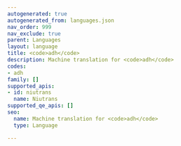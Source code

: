 ```yaml
---
autogenerated: true
autogenerated_from: languages.json
nav_order: 999
nav_exclude: true
parent: Languages
layout: language
title: <code>adh</code>
description: Machine translation for <code>adh</code>
codes:
- adh
family: []
supported_apis:
- id: niutrans
  name: Niutrans
supported_qe_apis: []
seo:
  name: Machine translation for <code>adh</code>
  type: Language

---
```


